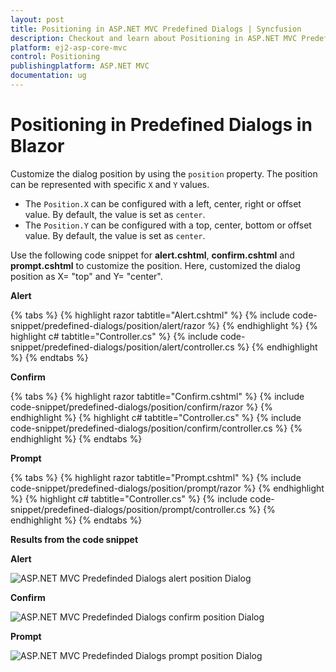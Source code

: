 ```yaml
---
layout: post
title: Positioning in ASP.NET MVC Predefined Dialogs | Syncfusion
description: Checkout and learn about Positioning in ASP.NET MVC Predefined Dialogs of Syncfusion Essential JS 2 and more details.
platform: ej2-asp-core-mvc
control: Positioning
publishingplatform: ASP.NET MVC
documentation: ug
---
```


# Positioning in Predefined Dialogs in Blazor

Customize the dialog position by using the `position` property. The position can be represented with specific `X` and `Y` values.

* The `Position.X` can be configured with a left, center, right or offset value. By default, the value is set as `center`.
* The `Position.Y` can be configured with a top, center, bottom or offset value. By default, the value is set as `center`.

Use the following code snippet for **alert.cshtml**, **confirm.cshtml** and **prompt.cshtml** to customize the position. Here, customized the dialog position as X= "top" and Y= "center".

**Alert**

{% tabs %}
{% highlight razor tabtitle="Alert.cshtml" %}
{% include code-snippet/predefined-dialogs/position/alert/razor %}
{% endhighlight %}
{% highlight c# tabtitle="Controller.cs" %}
{% include code-snippet/predefined-dialogs/position/alert/controller.cs %}
{% endhighlight %}
{% endtabs %}

**Confirm**

{% tabs %}
{% highlight razor tabtitle="Confirm.cshtml" %}
{% include code-snippet/predefined-dialogs/position/confirm/razor %}
{% endhighlight %}
{% highlight c# tabtitle="Controller.cs" %}
{% include code-snippet/predefined-dialogs/position/confirm/controller.cs %}
{% endhighlight %}
{% endtabs %}

**Prompt**

{% tabs %}
{% highlight razor tabtitle="Prompt.cshtml" %}
{% include code-snippet/predefined-dialogs/position/prompt/razor %}
{% endhighlight %}
{% highlight c# tabtitle="Controller.cs" %}
{% include code-snippet/predefined-dialogs/position/prompt/controller.cs %}
{% endhighlight %}
{% endtabs %}

**Results from the code snippet**

**Alert**

![ASP.NET MVC Predefinded Dialogs alert position Dialog](./images/alert-position.png)

**Confirm**

![ASP.NET MVC Predefinded Dialogs confirm position Dialog](./images/confirm-position.png)

**Prompt**

![ASP.NET MVC Predefinded Dialogs prompt position Dialog](./images/prompt-position.png)